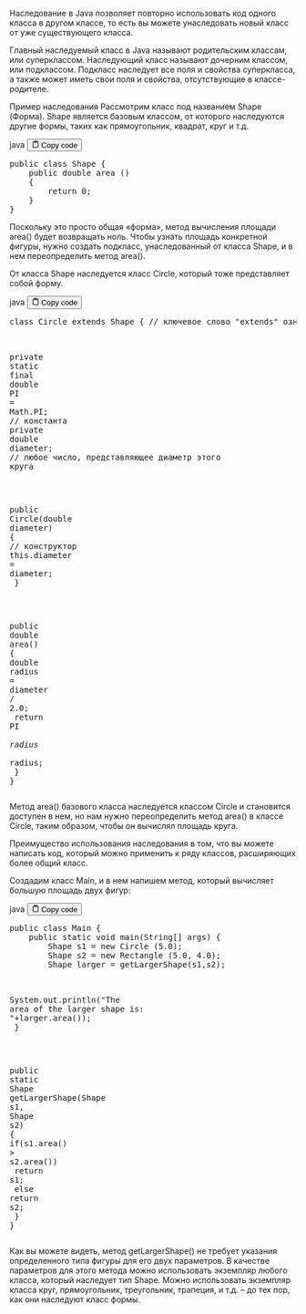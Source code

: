 <p>Наследование в Java позволяет повторно использовать код одного класса в другом классе,
то есть вы можете унаследовать новый класс от уже существующего класса.</p>
<p>Главный наследуемый класс в Java называют родительским классам, или суперклассом.
Наследующий класс называют дочерним классом, или подклассом.
Подкласс наследует все поля и свойства суперкласса,
а также может иметь свои поля и свойства, отсутствующие в классе-родителе.</p>
<p>Пример наследования
Рассмотрим класс под названием Shape (Форма).
Shape является базовым классом, от которого наследуются другие формы, таких как прямоугольник, квадрат, круг и т.д.</p>
<div class="code-element">
<div class="lang-line">
  <text>java</text>
  <button class="copy-button"
          id="codefc9717bab3d17afefba1088ad581a894b"
          onclick="copyCode(codefc9717bab3d17afefba1088ad581a894, codefc9717bab3d17afefba1088ad581a894b)">
    <svg stroke="currentColor"
         fill="none"
         stroke-width="2"
         viewBox="0 0 24 24"
         stroke-linecap="round"
         stroke-linejoin="round"
         class="h-4 w-4"
         height="1em"
         width="1em"
         xmlns="http://www.w3.org/2000/svg">
      <path d="M16 4h2a2 2 0 0 1 2 2v14a2 2 0 0 1-2 2H6a2 2 0 0 1-2-2V6a2 2 0 0 1 2-2h2"></path>
      <rect x="8" y="2" width="8" height="4" rx="1" ry="1"></rect>
    </svg>
    <text>Copy code</text>
  </button>

</div>
<div class="code" id="codefc9717bab3d17afefba1088ad581a894"><div class="highlight"><pre><span></span><span class="kd">public</span><span class="w"> </span><span class="kd">class</span> <span class="nc">Shape</span><span class="w"> </span><span class="p">{</span>
<span class="w">    </span><span class="kd">public</span><span class="w"> </span><span class="kt">double</span><span class="w"> </span><span class="nf">area</span><span class="w"> </span><span class="p">()</span>
<span class="w">    </span><span class="p">{</span>
<span class="w">        </span><span class="k">return</span><span class="w"> </span><span class="mi">0</span><span class="p">;</span><span class="w">   </span>
<span class="w">    </span><span class="p">}</span>
<span class="p">}</span>
</pre></div></div>
</div>

<p>Поскольку это просто общая «форма», метод  вычисления площади area() будет возвращать ноль.
Чтобы узнать площадь конкретной фигуры, нужно создать подкласс, унаследованный от класса Shape, и в нем переопределить метод area().</p>
<p>От класса Shape  наследуется класс Circle, который тоже представляет собой форму.</p>
<div class="code-element">
<div class="lang-line">
  <text>java</text>
  <button class="copy-button"
          id="code635ab848efaf5a29dc2d73a9d51df75bb"
          onclick="copyCode(code635ab848efaf5a29dc2d73a9d51df75b, code635ab848efaf5a29dc2d73a9d51df75bb)">
    <svg stroke="currentColor"
         fill="none"
         stroke-width="2"
         viewBox="0 0 24 24"
         stroke-linecap="round"
         stroke-linejoin="round"
         class="h-4 w-4"
         height="1em"
         width="1em"
         xmlns="http://www.w3.org/2000/svg">
      <path d="M16 4h2a2 2 0 0 1 2 2v14a2 2 0 0 1-2 2H6a2 2 0 0 1-2-2V6a2 2 0 0 1 2-2h2"></path>
      <rect x="8" y="2" width="8" height="4" rx="1" ry="1"></rect>
    </svg>
    <text>Copy code</text>
  </button>

</div>
<div class="code" id="code635ab848efaf5a29dc2d73a9d51df75b"><div class="highlight"><pre><span></span><span class="kd">class</span> <span class="nc">Circle</span><span class="w"> </span><span class="kd">extends</span><span class="w"> </span><span class="n">Shape</span><span class="w"> </span><span class="p">{</span><span class="w"> </span><span class="c1">// ключевое слово &quot;extends&quot; означает наследование</span>

<span class="w">    </span><span class="kd">private</span><span class="w"> </span><span class="kd">static</span><span class="w"> </span><span class="kd">final</span><span class="w"> </span><span class="kt">double</span><span class="w"> </span><span class="n">PI</span><span class="w"> </span><span class="o">=</span><span class="w"> </span><span class="n">Math</span><span class="p">.</span><span class="na">PI</span><span class="p">;</span><span class="w"> </span><span class="c1">// константа</span>
<span class="w">    </span><span class="kd">private</span><span class="w"> </span><span class="kt">double</span><span class="w"> </span><span class="n">diameter</span><span class="p">;</span><span class="w"> </span><span class="c1">// любое число, представляющее диаметр этого круга</span>

<span class="w">    </span><span class="kd">public</span><span class="w"> </span><span class="nf">Circle</span><span class="p">(</span><span class="kt">double</span><span class="w"> </span><span class="n">diameter</span><span class="p">)</span><span class="w"> </span><span class="p">{</span><span class="w"> </span><span class="c1">// конструктор</span>
<span class="w">        </span><span class="k">this</span><span class="p">.</span><span class="na">diameter</span><span class="w"> </span><span class="o">=</span><span class="w"> </span><span class="n">diameter</span><span class="p">;</span>
<span class="w">    </span><span class="p">}</span>

<span class="w">    </span><span class="kd">public</span><span class="w"> </span><span class="kt">double</span><span class="w"> </span><span class="nf">area</span><span class="p">()</span><span class="w"> </span><span class="p">{</span>
<span class="w">        </span><span class="kt">double</span><span class="w"> </span><span class="n">radius</span><span class="w"> </span><span class="o">=</span><span class="w"> </span><span class="n">diameter</span><span class="w"> </span><span class="o">/</span><span class="w"> </span><span class="mf">2.0</span><span class="p">;</span>
<span class="w">        </span><span class="k">return</span><span class="w"> </span><span class="n">PI</span><span class="w"> </span><span class="o">*</span><span class="w"> </span><span class="n">radius</span><span class="w"> </span><span class="o">*</span><span class="w"> </span><span class="n">radius</span><span class="p">;</span>
<span class="w">    </span><span class="p">}</span>
<span class="p">}</span>
</pre></div></div>
</div>

<p>Метод area() базового класса наследуется классом Circle и становится доступен в нем, но нам нужно переопределить метод area()
в классе Circle, таким образом, чтобы он вычислял площадь круга.</p>
<p>Преимущество использования наследования в том, что вы можете написать код,
который можно применить к ряду классов, расширяющих более общий класс.</p>
<p>Создадим  класс Main, и в нем напишем метод, который вычисляет большую площадь двух фигур:</p>
<div class="code-element">
<div class="lang-line">
  <text>java</text>
  <button class="copy-button"
          id="codefb6e47b69bf302c04e9f7ef24c813baab"
          onclick="copyCode(codefb6e47b69bf302c04e9f7ef24c813baa, codefb6e47b69bf302c04e9f7ef24c813baab)">
    <svg stroke="currentColor"
         fill="none"
         stroke-width="2"
         viewBox="0 0 24 24"
         stroke-linecap="round"
         stroke-linejoin="round"
         class="h-4 w-4"
         height="1em"
         width="1em"
         xmlns="http://www.w3.org/2000/svg">
      <path d="M16 4h2a2 2 0 0 1 2 2v14a2 2 0 0 1-2 2H6a2 2 0 0 1-2-2V6a2 2 0 0 1 2-2h2"></path>
      <rect x="8" y="2" width="8" height="4" rx="1" ry="1"></rect>
    </svg>
    <text>Copy code</text>
  </button>

</div>
<div class="code" id="codefb6e47b69bf302c04e9f7ef24c813baa"><div class="highlight"><pre><span></span><span class="kd">public</span><span class="w"> </span><span class="kd">class</span> <span class="nc">Main</span><span class="w"> </span><span class="p">{</span>
<span class="w">    </span><span class="kd">public</span><span class="w"> </span><span class="kd">static</span><span class="w"> </span><span class="kt">void</span><span class="w"> </span><span class="nf">main</span><span class="p">(</span><span class="n">String</span><span class="o">[]</span><span class="w"> </span><span class="n">args</span><span class="p">)</span><span class="w"> </span><span class="p">{</span>
<span class="w">        </span><span class="n">Shape</span><span class="w"> </span><span class="n">s1</span><span class="w"> </span><span class="o">=</span><span class="w"> </span><span class="k">new</span><span class="w"> </span><span class="n">Circle</span><span class="w"> </span><span class="p">(</span><span class="mf">5.0</span><span class="p">);</span>
<span class="w">        </span><span class="n">Shape</span><span class="w"> </span><span class="n">s2</span><span class="w"> </span><span class="o">=</span><span class="w"> </span><span class="k">new</span><span class="w"> </span><span class="n">Rectangle</span><span class="w"> </span><span class="p">(</span><span class="mf">5.0</span><span class="p">,</span><span class="w"> </span><span class="mf">4.0</span><span class="p">);</span>
<span class="w">        </span><span class="n">Shape</span><span class="w"> </span><span class="n">larger</span><span class="w"> </span><span class="o">=</span><span class="w"> </span><span class="n">getLargerShape</span><span class="p">(</span><span class="n">s1</span><span class="p">,</span><span class="n">s2</span><span class="p">);</span>

<span class="w">        </span><span class="n">System</span><span class="p">.</span><span class="na">out</span><span class="p">.</span><span class="na">println</span><span class="p">(</span><span class="s">&quot;The area of the larger shape is: &quot;</span><span class="o">+</span><span class="n">larger</span><span class="p">.</span><span class="na">area</span><span class="p">());</span>
<span class="w">    </span><span class="p">}</span>

<span class="w">    </span><span class="kd">public</span><span class="w"> </span><span class="kd">static</span><span class="w"> </span><span class="n">Shape</span><span class="w"> </span><span class="nf">getLargerShape</span><span class="p">(</span><span class="n">Shape</span><span class="w"> </span><span class="n">s1</span><span class="p">,</span><span class="w"> </span><span class="n">Shape</span><span class="w"> </span><span class="n">s2</span><span class="p">)</span><span class="w"> </span><span class="p">{</span>
<span class="w">        </span><span class="k">if</span><span class="p">(</span><span class="n">s1</span><span class="p">.</span><span class="na">area</span><span class="p">()</span><span class="w"> </span><span class="o">&gt;</span><span class="w"> </span><span class="n">s2</span><span class="p">.</span><span class="na">area</span><span class="p">())</span>
<span class="w">            </span><span class="k">return</span><span class="w"> </span><span class="n">s1</span><span class="p">;</span>
<span class="w">        </span><span class="k">else</span>
<span class="w">            </span><span class="k">return</span><span class="w"> </span><span class="n">s2</span><span class="p">;</span>
<span class="w">    </span><span class="p">}</span>
<span class="p">}</span>
</pre></div></div>
</div>

<p>Как вы можете видеть, метод getLargerShape() не требует указания определенного типа фигуры для его двух параметров.
В качестве параметров для этого метода можно использовать экземпляр любого класса, который наследует тип Shape.
Можно использовать экземпляр класса круг, прямоугольник, треугольник, трапеция, и т.д. – до тех пор, как они наследуют класс формы.</p>